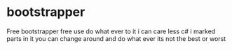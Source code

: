 # bootstrapper
Free bootstrapper free use do what ever to it i can care less c#  i marked parts in it you can change around and do what ever its not the best or worst
